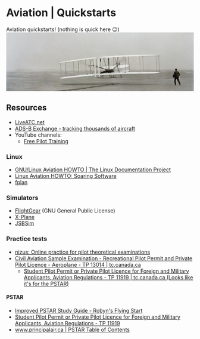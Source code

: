 # Aviation | Quickstarts
Aviation quickstarts! (nothing is quick here 😉)
![](./assets/aviation.jpg)

## Resources
- [LiveATC.net](https://www.liveatc.net/)
- [ADS-B Exchange - tracking thousands of aircraft](https://globe.adsbexchange.com/)
- YouTube channels: 
  - [Free Pilot Training](https://www.youtube.com/@FreePilotTraining)
### Linux
- [GNU/Linux Aviation HOWTO | The Linux Documentation Project](https://tldp.org/HOWTO/html_single/Aviation-HOWTO/)
- [Linux Aviation HOWTO: Soaring Software](http://www.ibiblio.org/fplan/Aviation-HOWTO/Aviation-HOWTO-9.html)
- [fplan](http://www.ibiblio.org/fplan/)
### Simulators
- [FlightGear](http://www.flightgear.org/) (GNU General Public License)
- [X-Plane](http://x-plane.com/)
- [JSBSim](http://jsbsim.sourceforge.net/)
### Practice tests
- [nizus: Online practice for pilot theoretical examinations](https://www.nizus.com/en)
- [Civil Aviation Sample Examination - Recreational Pilot Permit and Private Pilot Licence - Aeroplane - TP 13014 | tc.canada.ca](https://tc.canada.ca/en/aviation/publications/civil-aviation-sample-examination-recreational-pilot-permit-private-pilot-licence-aeroplane-tp-13014)
    - [Student Pilot Permit or Private Pilot Licence for Foreign and Military Applicants, Aviation Regulations - TP 11919 | tc.canada.ca (Looks like it's for the PSTAR)](https://tc.canada.ca/en/aviation/publications/student-pilot-permit-private-pilot-licence-foreign-military-applicants-aviation-regulations-tp-11919)
#### PSTAR
- [Improved PSTAR Study Guide - Robyn's Flying Start](https://www.flyingstart.ca/FlightTraining/PSTAR/PSTARIndex.htm)
- [Student Pilot Permit or Private Pilot Licence for Foreign and Military Applicants, Aviation Regulations - TP 11919](https://tc.canada.ca/en/aviation/publications/student-pilot-permit-private-pilot-licence-foreign-military-applicants-aviation-regulations-tp-11919)
- [www.principalair.ca | PSTAR Table of Contents](https://www.principalair.ca/pstar_table_of_contents.htm)

